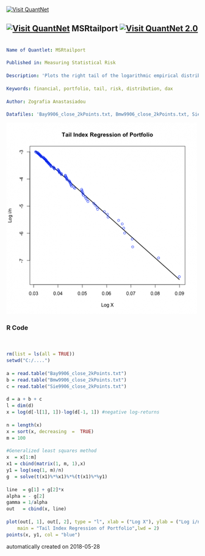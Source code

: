 [<img src="https://github.com/QuantLet/Styleguide-and-FAQ/blob/master/pictures/banner.png" width="888" alt="Visit QuantNet">](http://quantlet.de/)

## [<img src="https://github.com/QuantLet/Styleguide-and-FAQ/blob/master/pictures/qloqo.png" alt="Visit QuantNet">](http://quantlet.de/) **MSRtailport** [<img src="https://github.com/QuantLet/Styleguide-and-FAQ/blob/master/pictures/QN2.png" width="60" alt="Visit QuantNet 2.0">](http://quantlet.de/)

```yaml

Name of Quantlet: MSRtailport

Published in: Measuring Statistical Risk

Description: 'Plots the right tail of the logarithmic empirical distribution of the portfolio (Bayer, BMW, Siemens) returns from 1992-01-01 to 2006-09-21.'

Keywords: financial, portfolio, tail, risk, distribution, dax

Author: Zografia Anastasiadou

Datafiles: 'Bay9906_close_2kPoints.txt, Bmw9906_close_2kPoints.txt, Sie9906_close_2kPoints.txt'

```

![Picture1](MSRtailport.png)

### R Code
```r


rm(list = ls(all = TRUE))
setwd("C:/....")

a = read.table("Bay9906_close_2kPoints.txt")
b = read.table("Bmw9906_close_2kPoints.txt")
c = read.table("Sie9906_close_2kPoints.txt")

d = a + b + c                         
l = dim(d)
x = log(d[-l[1], 1])-log(d[-1, 1]) #negative log-returns

n = length(x)
x = sort(x, decreasing  =  TRUE)
m = 100

#Generalized least squares method
x  = x[1:m]
x1 = cbind(matrix(1, m, 1),x)
y1 = log(seq(1, m)/n)
g  = solve(t(x1)%*%x1)%*%(t(x1)%*%y1)

line  = g[1] + g[2]*x
alpha = - g[2]
gamma = 1/alpha
out   = cbind(x, line)

plot(out[, 1], out[, 2], type = "l", xlab = ("Log X"), ylab = ("Log i/n"), 
    main = "Tail Index Regression of Portfolio",lwd = 2)
points(x, y1, col = "blue")


```

automatically created on 2018-05-28